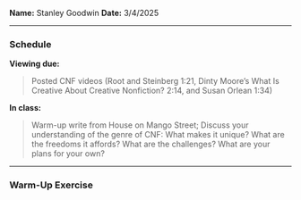**Name:** Stanley Goodwin
**Date:** 3/4/2025

---
### Schedule
**Viewing due:**
> Posted CNF videos (Root and Steinberg 1:21, Dinty Moore’s What Is Creative About Creative Nonfiction? 2:14, and Susan Orlean 1:34)  

**In class:**
> Warm-up write from House on Mango Street; Discuss your understanding of the genre of CNF: What makes it unique? What are the freedoms it affords? What are the challenges? What are your plans for your own?

---
### Warm-Up Exercise